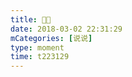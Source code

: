 ```yaml
---
title: 🙈🙈
date: 2018-03-02 22:31:29
mCategories: [说说]
type: moment
time: t223129
---
```


<div id="pics-20180302223129"></div>

<script src="/lib/moment/pics.js"></script>
<script>
var data = [
    {"link": "2018-03-02_000000.jpeg", "type": "shuoshuo"}
];
picsRender(data, "pics-20180302223129");
</script>
